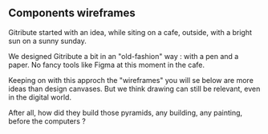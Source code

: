 
## Components wireframes

Gitribute started with an idea, while siting on a cafe, outside, with a bright sun on a sunny sunday.

We designed Gitribute a bit in an "old-fashion" way : with a pen and a paper. No fancy tools like Figma at this moment in the cafe.

Keeping on with this approch the "wireframes" you will se below are more ideas than design canvases. But we think drawing can still be relevant, even in the digital world.

After all, how did they build those pyramids, any building, any painting, before the computers ?
